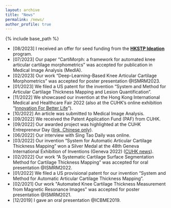 ```yaml
---
layout: archive
title: "News"
permalink: /news/
author_profile: true
---
```


{% include base_path %}



* [08/2023] I received an offer for seed funding from the [**HKSTP Ideation**](https://www.hkstp.org/innovate-with-us/passion-matters/incubation-and-acceleration/ideation/) program.
* [07/2023] Our paper “CartiMorph: a framework for automated knee articular cartilage morphometrics” was accepted for publication in Medical Image Analysis (MedIA).
* [02/2023] Our work “Deep-Learning-Based Knee Articular Cartilage Morphometrics” was accepted for poster presentation @ISMRM2023.
* [01/2023] We filed a US patent for the invention “System and Method for Articular Cartilage Thickness Mapping and Lesion Quantification”.
* [11/2022] We showcased our invention at the Hong Kong International Medical and Healthcare Fair 2022 (also at the CUHK’s online exhibition “[Innovation For Better Life](https://exhibition.cintec.cuhk.edu.hk/projects/system-for-automatic-articular-cartilage-thickness-mapping/)”).
* [10/2022] An article was submitted to Medical Image Analysis.
* [09/2022] We received the Patent Application Fund (PAF) from CUHK.
* [09/2022] Our awarded project was highlighted at the CUHK Entrepreneur Day ([link, Chinese only](https://www.cuhkeday2022.com/post/genevainventions)).
* [06/2022] Our interview with Sing Tao Daily was online.
* [03/2022] Our invention “System for Automatic Articular Cartilage Thickness Mapping” won a Silver Medal at the 48th Geneva International Exhibition of Inventions (Geneva 2022) ([CUHK news](https://www.cpr.cuhk.edu.hk/en/press/cuhk-innovations-excel-at-the-international-exhibition-of-inventions-geneva-2022/
  )).
* [02/2022] Our work “A Systematic Cartilage Surface Segmentation Method for Cartilage Thickness Mapping” was accepted for oral presentation @ISMRM2022.
* [01/2022] We filed a US provisional patent for our invention “System and Method for Automatic Articular Cartilage Thickness Mapping”.
* [02/2021] Our work "Automated Knee Cartilage Thickness Measurement from Magnetic Resonance Images" was accepted for poster presentation @ISMRM2021.
* [12/2019] I gave an oral presentation @ICBME2019.